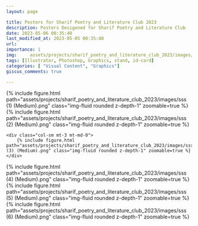 ```yaml
---
layout: page

title: Posters for Sharif Poetry and Literature Club 2023
description: Posters Desigened for Sharif Poetry and Literature Club 
date: 2023-05-06 00:35:40 
last_modified_at: 2023-05-05 00:35:40 
url: 
importance: 1
img:     assets/projects/sharif_poetry_and_literature_club_2023/images/sss (0) (Medium).png
tags: [Illustrator, Photoshop, Graphics, stand, id-card]
categories: [ "Visual Content", "Graphics"]
giscus_comments: true

---
```



<div class="row mt-3">
    <div class="col-sm mt-3 mt-md-0">
        {% include figure.html path="assets/projects/sharif_poetry_and_literature_club_2023/images/sss (1) (Medium).png" class="img-fluid rounded z-depth-1" zoomable=true %}
    </div>
    <div class="col-sm mt-3 mt-md-0">
        {% include figure.html path="assets/projects/sharif_poetry_and_literature_club_2023/images/sss (2) (Medium).png" class="img-fluid rounded z-depth-1" zoomable=true %}
    </div>
        
    <div class="col-sm mt-3 mt-md-0">
        {% include figure.html path="assets/projects/sharif_poetry_and_literature_club_2023/images/sss (3) (Medium).png" class="img-fluid rounded z-depth-1" zoomable=true %}
    </div>
    

</div>

<div class="row mt-3">
    <div class="col-sm mt-3 mt-md-0">
        {% include figure.html path="assets/projects/sharif_poetry_and_literature_club_2023/images/sss (4) (Medium).png" class="img-fluid rounded z-depth-1" zoomable=true %}
    </div>
    <div class="col-sm mt-3 mt-md-0">
        {% include figure.html path="assets/projects/sharif_poetry_and_literature_club_2023/images/sss (5) (Medium).png" class="img-fluid rounded z-depth-1" zoomable=true %}
    </div>
        <div class="col-sm mt-3 mt-md-0">
        {% include figure.html path="assets/projects/sharif_poetry_and_literature_club_2023/images/sss (6) (Medium).png" class="img-fluid rounded z-depth-1" zoomable=true %}
    </div>
</div>